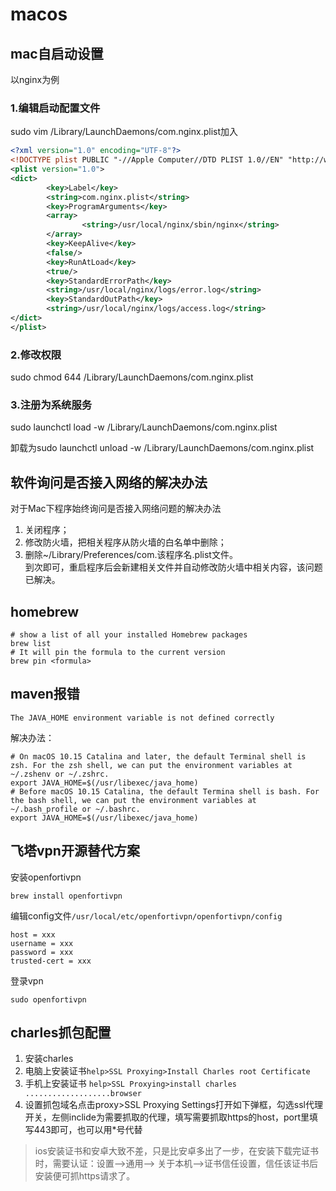 # macos

## mac自启动设置

以nginx为例

### 1.编辑启动配置文件

sudo vim /Library/LaunchDaemons/com.nginx.plist加入

```xml
<?xml version="1.0" encoding="UTF-8"?>
<!DOCTYPE plist PUBLIC "-//Apple Computer//DTD PLIST 1.0//EN" "http://www.apple.com/DTDs/PropertyList-1.0.dtd">
<plist version="1.0">
<dict>
        <key>Label</key>
        <string>com.nginx.plist</string>
        <key>ProgramArguments</key>
        <array>
                <string>/usr/local/nginx/sbin/nginx</string>
        </array>
        <key>KeepAlive</key>
        <false/>
        <key>RunAtLoad</key>
        <true/>
        <key>StandardErrorPath</key>
        <string>/usr/local/nginx/logs/error.log</string>
        <key>StandardOutPath</key>
        <string>/usr/local/nginx/logs/access.log</string>
</dict>
</plist>
```

### 2.修改权限

sudo chmod 644 /Library/LaunchDaemons/com.nginx.plist

### 3.注册为系统服务

sudo launchctl load -w /Library/LaunchDaemons/com.nginx.plist 

卸载为sudo launchctl unload -w /Library/LaunchDaemons/com.nginx.plist 

## 软件询问是否接入网络的解决办法

对于Mac下程序始终询问是否接入网络问题的解决办法   

1. 关闭程序；   
2. 修改防火墙，把相关程序从防火墙的白名单中删除；  
3. 删除~/Library/Preferences/com.该程序名.plist文件。   
   到次即可，重启程序后会新建相关文件并自动修改防火墙中相关内容，该问题已解决。

## homebrew

```shell
# show a list of all your installed Homebrew packages
brew list
# It will pin the formula to the current version
brew pin <formula>
```

## maven报错 
`The JAVA_HOME environment variable is not defined correctly` 

解决办法：

```shell
# On macOS 10.15 Catalina and later, the default Terminal shell is zsh. For the zsh shell, we can put the environment variables at ~/.zshenv or ~/.zshrc.
export JAVA_HOME=$(/usr/libexec/java_home)
# Before macOS 10.15 Catalina, the default Termina shell is bash. For the bash shell, we can put the environment variables at ~/.bash_profile or ~/.bashrc.
export JAVA_HOME=$(/usr/libexec/java_home)
```

## 飞塔vpn开源替代方案

安装openfortivpn

```shell
brew install openfortivpn
```

编辑config文件`/usr/local/etc/openfortivpn/openfortivpn/config`

```shell
host = xxx
username = xxx
password = xxx
trusted-cert = xxx
```

登录vpn

```shell
sudo openfortivpn
```

## charles抓包配置

1. 安装charles
2. 电脑上安装证书`help>SSL Proxying>Install Charles root Certificate`
2. 手机上安装证书 `help>SSL Proxying>install charles ...................browser`
2. 设置抓包域名点击proxy>SSL Proxying Settings打开如下弹框，勾选ssl代理开关，左侧inclide为需要抓取的代理，填写需要抓取https的host，port里填写443即可，也可以用*号代替

> ios安装证书和安卓大致不差，只是比安卓多出了一步，在安装下载完证书时，需要认证：设置—>通用—>  关于本机—>证书信任设置，信任该证书后安装便可抓https请求了。
